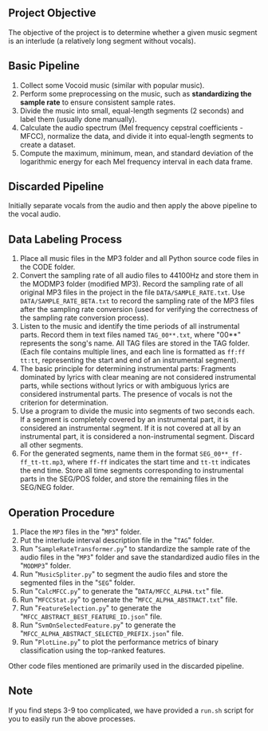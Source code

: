 ##  Project Objective

The objective of the project is to determine whether a given music segment is an interlude (a relatively long segment without vocals).

## Basic Pipeline

1. Collect some Vocoid music (similar with popular music).
2. Perform some preprocessing on the music, such as **standardizing the sample rate** to ensure consistent sample rates.
3. Divide the music into small, equal-length segments (2 seconds) and label them (usually done manually).
4. Calculate the audio spectrum (Mel frequency cepstral coefficients - MFCC), normalize the data, and divide it into equal-length segments to create a dataset.
5. Compute the maximum, minimum, mean, and standard deviation of the logarithmic energy for each Mel frequency interval in each data frame.

## Discarded Pipeline

Initially separate vocals from the audio and then apply the above pipeline to the vocal audio.

## Data Labeling Process

1. Place all music files in the MP3 folder and all Python source code files in the CODE folder.
2. Convert the sampling rate of all audio files to 44100Hz and store them in the MODMP3 folder (modified MP3). Record the sampling rate of all original MP3 files in the project in the file `DATA/SAMPLE_RATE.txt`. Use `DATA/SAMPLE_RATE_BETA.txt` to record the sampling rate of the MP3 files after the sampling rate conversion (used for verifying the correctness of the sampling rate conversion process).
3. Listen to the music and identify the time periods of all instrumental parts. Record them in text files named `TAG_00**.txt`, where "00**" represents the song's name. All TAG files are stored in the TAG folder. (Each file contains multiple lines, and each line is formatted as `ff:ff tt:tt`, representing the start and end of an instrumental segment).
4. The basic principle for determining instrumental parts: Fragments dominated by lyrics with clear meaning are not considered instrumental parts, while sections without lyrics or with ambiguous lyrics are considered instrumental parts. The presence of vocals is not the criterion for determination.
5. Use a program to divide the music into segments of two seconds each. If a segment is completely covered by an instrumental part, it is considered an instrumental segment. If it is not covered at all by an instrumental part, it is considered a non-instrumental segment. Discard all other segments.
6. For the generated segments, name them in the format `SEG_00**_ff-ff_tt-tt.mp3`, where `ff-ff` indicates the start time and `tt-tt` indicates the end time. Store all time segments corresponding to instrumental parts in the SEG/POS folder, and store the remaining files in the SEG/NEG folder.

## Operation Procedure

1. Place the `MP3` files in the "`MP3`" folder.
2. Put the interlude interval description file in the "`TAG`" folder.
3. Run "`SampleRateTransformer.py`" to standardize the sample rate of the audio files in the "`MP3`" folder and save the standardized audio files in the "`MODMP3`" folder.
4. Run "`MusicSpliter.py`" to segment the audio files and store the segmented files in the "`SEG`" folder.
5. Run "`CalcMFCC.py`" to generate the "`DATA/MFCC_ALPHA.txt`" file.
6. Run "`MFCCStat.py`" to generate the "`MFCC_ALPHA_ABSTRACT.txt`" file.
7. Run "`FeatureSelection.py`" to generate the "`MFCC_ABSTRACT_BEST_FEATURE_ID.json`" file.
8. Run "`SvmOnSelectedFeature.py`" to generate the "`MFCC_ALPHA_ABSTRACT_SELECTED_PREFIX.json`" file.
9. Run "`PlotLine.py`" to plot the performance metrics of binary classification using the top-ranked features.

Other code files mentioned are primarily used in the discarded pipeline.

## Note

If you find steps 3-9 too complicated, we have provided a `run.sh` script for you to easily run the above processes.